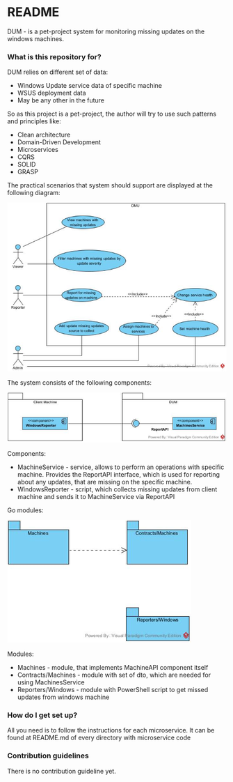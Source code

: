 # README #

DUM - is a pet-project system for monitoring missing updates on the windows machines.

### What is this repository for? ###

DUM relies on different set of data:
* Windows Update service data of specific machine
* WSUS deployment data
* May be any other in the future

So as this project is a pet-project, the author will try to use such patterns and principles like:
* Clean architecture
* Domain-Driven Development
* Microservices
* CQRS
* SOLID
* GRASP

The practical scenarios that system should support are displayed at the following diagram:

![Cases](/docs/cases.jpg)

The system consists of the following components:

![Components](/docs/components.jpg)

Components:
* MachineService - service, allows to perform an operations with specific machine. Provides the ReportAPI interface, which is used for reporting about any updates, that are missing on the specific machine.
* WindowsReporter - script, which collects missing updates from client machine and sends it to MachineService via ReportAPI

Go modules:

![Modules](/docs/modules.jpg)

Modules:
* Machines - module, that implements MachineAPI component itself
* Contracts/Machines - module with set of dto, which are needed for using MachinesService
* Reporters/Windows - module with PowerShell script to get missed updates from windows machine

### How do I get set up? ###

All you need is to follow the instructions for each microservice. It can be found at README.md of every directory with microservice code

### Contribution guidelines ###

There is no contribution guideline yet.
